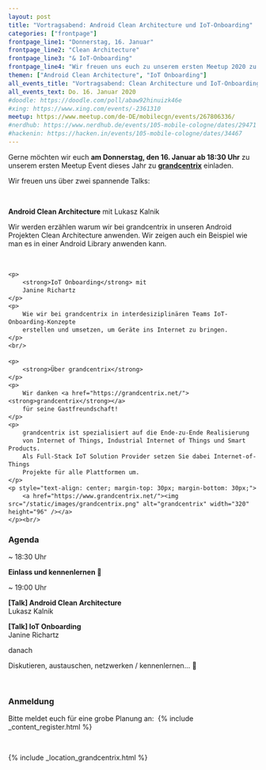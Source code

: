 ```yaml
---
layout: post
title: "Vortragsabend: Android Clean Architecture und IoT-Onboarding"
categories: ["frontpage"]
frontpage_line1: "Donnerstag, 16. Januar"
frontpage_line2: "Clean Architecture"
frontpage_line3: "& IoT-Onboarding"
frontpage_line4: "Wir freuen uns euch zu unserem ersten Meetup 2020 zu <a href=\"https://grandcentrix.net/\"><strong>grandcentrix</strong></a> einladen zu dürfen. Lukasz Kalnik spricht über <strong>Android Clean Architecture</strong> und Janine Richartz über <strong>IoT Onboarding</strong>."
themen: ["Android Clean Architecture", "IoT Onboarding"]
all_events_title: "Vortragsabend: Clean Architecture und IoT-Onboarding bei grandcentrix"
all_events_text: Do. 16. Januar 2020
#doodle: https://doodle.com/poll/abaw92hinuizk46e
#xing: https://www.xing.com/events/-2361310
meetup: https://www.meetup.com/de-DE/mobilecgn/events/267806336/
#nerdhub: https://www.nerdhub.de/events/105-mobile-cologne/dates/29471
#hackenin: https://hacken.in/events/105-mobile-cologne/dates/34467
---
```


<div class="container span-10">
	<p>
		Gerne möchten wir euch
		<strong>am Donnerstag, den 16. Januar ab 18:30 Uhr</strong> zu unserem
		ersten Meetup Event dieses Jahr zu
		<a href="https://grandcentrix.net/"><strong>grandcentrix</strong></a>
		einladen.
	</p>
	<p>
		Wir freuen uns über zwei spannende Talks:
	</p><br/>
</div>
<div class="clearfix"></div>

<div class="container span-24">
	<p>
		<strong>Android Clean Architecture</strong> mit
		Lukasz Kalnik
	</p>
	<p>
		Wir werden erzählen warum wir bei grandcentrix in unseren
		Android Projekten Clean Architecture anwenden.
		Wir zeigen auch ein Beispiel wie man es in einer Android Library anwenden kann.
	</p><br/>

	<p>
		<strong>IoT Onboarding</strong> mit
		Janine Richartz
	</p>
	<p>
		Wie wir bei grandcentrix in interdesiziplinären Teams IoT-Onboarding-Konzepte
		erstellen und umsetzen, um Geräte ins Internet zu bringen.
	</p>
	<br/>
	
	<p>
		<strong>Über grandcentrix</strong>
	</p>
	<p>
		Wir danken <a href="https://grandcentrix.net/"><strong>grandcentrix</strong></a>
		für seine Gastfreundschaft!
	</p>
	<p>
		grandcentrix ist spezialisiert auf die Ende-zu-Ende Realisierung
		von Internet of Things, Industrial Internet of Things und Smart Products.
		Als Full-Stack IoT Solution Provider setzen Sie dabei Internet-of-Things
		Projekte für alle Plattformen um.
	</p>
	<p style="text-align: center; margin-top: 30px; margin-bottom: 30px;">
		<a href="https://www.grandcentrix.net/"><img src="/static/images/grandcentrix.png" alt="grandcentrix" width="320" height="96" /></a>
	</p><br/>
</div>
<div class="clearfix"></div>

<h3>Agenda</h3>
<div class="container span-15 last clear">
	<div class="span-3"><p>~ 18:30 Uhr</p></div>
	<div class="span-11 last">
        <p>
            <strong>Einlass und kennenlernen 👋</strong>
        </p>
    </div>
	<div class="span-3"><p>~ 19:00 Uhr</p></div>
	<div class="span-11 last">
		<p>
			<strong>[Talk] Android Clean Architecture</strong><br/>
			Lukasz Kalnik
		</p>
		<p>
			<strong>[Talk] IoT Onboarding</strong><br/>
			Janine Richartz
		</p>
    </div>
	<div class="span-3"><p>danach</p></div>
	<div class="span-11 last">
		<p>
			Diskutieren, austauschen, netzwerken / kennenlernen... 🍻
		</p>
	</div>
</div>
<div class="clearfix"></div><br/>

<h3>Anmeldung</h3>
<p>
	Bitte meldet euch für eine grobe Planung an:&nbsp;
	{% include _content_register.html %}
</p><br/>

{% include _location_grandcentrix.html %}
